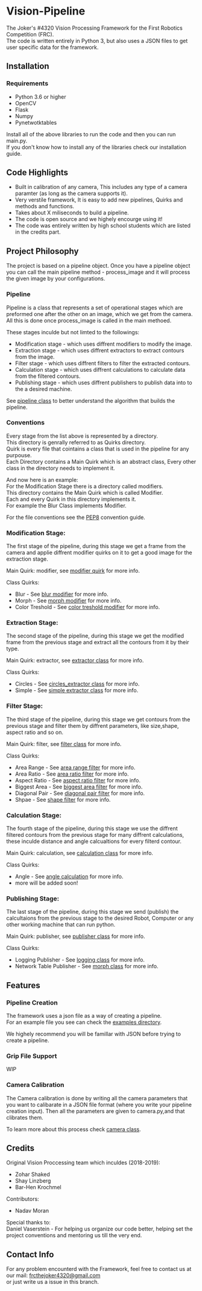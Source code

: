 # Vision-Pipeline
The Joker's #4320 Vision Processing Framework for the First Robotics Competition (FRC).   
The code is written entirely in Python 3, but also uses a JSON files to get user specific data for the framework.

## Installation

### Requirements
* Python 3.6 or higher
* OpenCV
* Flask
* Numpy
* Pynetwotktables

Install all of the above libraries to run the code and then you can run main.py.  
If you don't know how to install any of the libraries check our installation guide.

## Code Highlights
* Built in calibration of any camera, This includes any type of a camera paramter (as long as the camera supports it).
* Very verstile framework, It is easy to add new pipelines, Quirks and methods and functions.
* Takes about X miliseconds to build a pipeline.
* The code is open source and we highely encourge using it!
* The code was entirely written by high school students which are listed in the credits part.

## Project Philosophy
The project is based on a pipeline object.
Once you have a pipeline object you can call the main pipeline method - process_image and it will process the given image by your configurations.

### Pipeline
Pipeline is a class that represents a set of operational stages which are preformed one after the other on an image, 
which we get from the camera. All this is done once process_image is called in the main methoed. 

These stages inculde but not limted to the followings:
* Modification stage - which uses diffrent modifiers to modify the image.
* Extraction stage - which uses diffrent extractors to extract contours from the image.
* Filter stage - which uses diffrent filters to filter the extracted contours.
* Calculation stage - which uses diffrent calculations to calculate data from the filtered contours.
* Publishing stage - which uses diffrent publishers to publish data into to the a desired machine. 

See [pipeline class](https://github.com/TheJoker4320/vision-framework/blob/develop/pipeline/pipeline.py) to better understand the algorithm that builds the pipeline.

### Conventions  
Every stage from the list above is represented by a directory.  
This directory is genrally referred to as Quirks directory.  
Quirk is every file that cointains a class that is used in the pipeline for any purpouse.  
Each Directory contains a Main Quirk which is an abstract class, Every other class in the directory needs to implement it.  

And now here is an example:  
For the Modification Stage there is a directory called modifiers.  
This directory contains the Main Quirk which is called Modifier.  
Each and every Quirk in this directory implements it.   
For example the Blur Class implements Modifier.   

For the file conventions see the [PEP8](https://github.com/PyCQA/pep8-naming.git) convention guide.

### Modification Stage:
The first stage of the pipeline, during this stage we get a frame from the camera and applie diffrent modifier quirks on it to get a good image for the extraction stage.

Main Quirk: modifier, see [modifier quirk](https://github.com/TheJoker4320/vision-framework/blob/develop/modifiers/modifier.py) for more info.  

Class Quirks:  
* Blur - See [blur modifier](https://github.com/TheJoker4320/vision-framework/blob/develop/modifiers/blur.py) for more info.
* Morph - See [morph modifier](https://github.com/TheJoker4320/vision-framework/blob/develop/modifiers/morph.py) for more info.
* Color Treshold - See [color treshold modifier](https://github.com/TheJoker4320/vision-framework/blob/develop/modifiers/color_threshold.py) for more info.


### Extraction Stage:
The second stage of the pipeline, during this stage we get the modified frame from the previous stage and extract all the contours from it by their type.

Main Quirk: extractor, see [extractor class](https://github.com/TheJoker4320/vision-framework/blob/develop/extractors/extractor.py) for more info.  

Class Quirks:
* Circles - See [circles_extractor class](https://github.com/TheJoker4320/vision-framework/blob/develop/extractors/circles_extractor.py) for more info.
* Simple - See [simple extractor class](https://github.com/TheJoker4320/vision-framework/blob/develop/extractors/simple_extractor.py) for more info.


### Filter Stage:
The third stage of the pipeline, during this stage we get contours from the previous stage and filter them by diffrent parameters, like size,shape, aspect ratio and so on.

Main Quirk: filter, see [filter class](https://github.com/TheJoker4320/vision-framework/blob/develop/filters/filter.py) for more info.  

Class Quirks:
* Area Range - See [area range filter](https://github.com/TheJoker4320/vision-framework/blob/develop/filters/area_range_filter.py) for more info.
* Area Ratio - See [area ratio filter](https://github.com/TheJoker4320/vision-framework/blob/develop/filters/area_ratio_filter.py) for more info.
* Aspect Ratio - See [aspect ratio filter](https://github.com/TheJoker4320/vision-framework/blob/filters/filters/aspect_ratio_filter.py) for more info.
* Biggest Area - See [biggest area filter](https://github.com/TheJoker4320/vision-framework/blob/filters/filters/biggest_area_filter.py) for more info.
* Diagonal Pair - See [diagonal pair filter](https://github.com/TheJoker4320/vision-framework/blob/filters/filters/diagonal_reflective_tape_pair_filter.py) for more info.
* Shpae - See [shape filter](https://github.com/TheJoker4320/vision-framework/blob/filters/filters/shape_filter.py) for more info.

### Calculation Stage:
The fourth stage of the pipeline, during this stage we use the diffrent filtered contours from the previous stage for many diffrent calculations, these inculde distance and angle calcualtions for every filterd contour.

Main Quirk: calculation, see [calculation class](https://github.com/TheJoker4320/vision-framework/blob/develop/calculations/modifier.py) for more info.  

Class Quirks:
* Angle - See [angle calculation](https://github.com/TheJoker4320/vision-framework/blob/develop/calculations/angle_calculation.py) for more info.
* more will be added soon!

### Publishing Stage:
The last stage of the pipeline, during this stage we send (publish) the calcultaions from the previous stage to the desired Robot, Computer or any other working machine that can run python.

Main Quirk: publisher, see [publisher class](https://github.com/TheJoker4320/vision-framework/blob/develop/publishers/publish.py) for more info.  
 
Class Quirks:
* Logging Publisher - See [logging class](https://github.com/TheJoker4320/vision-framework/blob/develop/publishers/logging_publisher.py) for more info.
* Network Table Publisher - See [morph class](https://github.com/TheJoker4320/vision-framework/blob/develop/publishers/network_table_publisher.py) for more info.

## Features

### Pipeline Creation
The framework uses a json file as a way of creating a pipeline.  
For an example file you see can check the [examples directory](https://github.com/TheJoker4320/vision-framework/blob/develop/examples).                  

We highely recommend you will be famillar with JSON before trying to create a pipeline.

### Grip File Support
WIP

### Camera Calibration
The Camera calibration is done by writing all the camera parameters that you want to calibarate in a JSON file format (where you write your pipeline creation input). Then all the parameters are given to camera.py,and that clibrates them.  

To learn more about this process check [camera class](https://github.com/TheJoker4320/vision-framework/blob/develop/camera.py).

## Credits
Original Vision Proccessing team which inculdes (2018-2019):
* Zohar Shaked
* Shay Linzberg 
* Bar-Hen Krochmel  
  
Contributors:  
* Nadav Moran  
  
Special thanks to:       
Daniel Vaserstein - For helping us organize our code better, helping set the project conventions and mentoring us till the very end.

## Contact Info
For any problem encounterd with the Framework, feel free to contact us at our mail: frcthejoker4320@gmail.com  
or just write us a issue in this branch.
